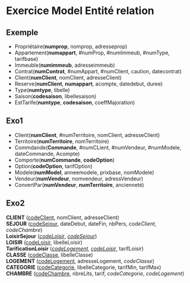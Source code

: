 # Exercice Model Entité relation

## Exemple
- Propriétaire(**numprop**, nomprop, adresseprop)
- Appartement(**numappart**, #numProp, #numImmeub, #numType,  tarifbase)
- Immeuble(**numimmeub**, adresseimmeub)
- Contrat(**numContrat**, #numAppart, #numClient, caution, datecontrat)
- Client(**numClient**, nomClient, adresseClient)
- Reserve(**numClient**, **numappart**, acompte, datedebut, duree)
- Type(**numtype**, libelle)
- Saison(**codesaison**, libellesaison)
- EstTarife(**numtype**, **codesaison**, coeffMajoration)

## Exo1
- Client(**numClient**, #numTerritoire, nomClient, adresseClient)
- Territoire(**numTerritoire**, nomTerritoire)
- Commdande(**Commande**, #numCLient, #numVendeur, #numModele, dateCommande, Acompte)
- Comporte(**numCommande**, **codeOption**)
- Option(**codeOption**, tarifOption)
- Modele(**numModel**, anneemodele, prixbase, nomModele)
- Vendeur(**numVendeur**, nomvendeur, adressVendeur)
- ConvertPar(**numVendeur**, **numTerritoire**, ancienneté)

## Exo2

**CLIENT** (<ins>codeClient</ins>, nomClient, adresseClient)  
**SEJOUR** (<ins>codeSejour</ins>, dateDebut, dateFin, nbPers, _codeClient_, _codeChambre_)  
**LoisirSejour** (<ins>_codeLoisir_</ins>, <ins>_codeSejour_</ins>)  
**LOISIR** (<ins>codeLoisir</ins>, libelleLoisir)  
**TarificationLoisir** (<ins>_codeLogement_</ins>, <ins>_codeLoisir_</ins>, tarifLoisir)  
**CLASSE** (<ins>codeClasse</ins>, libelleClasse)  
**LOGEMENT** (<ins>codeLogement</ins>, adresseLogement, _codeClasse_)  
**CATEGORIE** (<ins>codeCategorie</ins>, libelleCategorie, tarifMin, tarifMax)  
**CHAMBRE** (<ins>codeChambre</ins>, nbreLits, tarif, _codeCategorie_, _codeLogement_)
